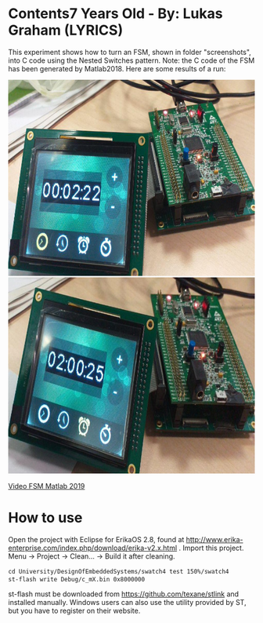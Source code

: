 # Contents7 Years Old - By: Lukas Graham (LYRICS)
This experiment shows how to turn an FSM, shown in folder "screenshots", into C code using the Nested Switches pattern. Note: the C code of the FSM has been generated by Matlab2018. Here are some results of a run:

<img src="screenshots/stm32_run1.jpg" alt="Run 1, time diplay mode" height="400" />
<img src="screenshots/stm32_run2.jpg" alt="Run 1, set an alarm (hours)" height="400" />

<a href="../FSM/screenshots/video_FSM_Matlab2019.mp4">Video FSM Matlab 2019</a>

# How to use
Open the project with Eclipse for ErikaOS 2.8, found at http://www.erika-enterprise.com/index.php/download/erika-v2.x.html . Import this project. Menu -> Project -> Clean... -> Build it after cleaning.

	cd University/DesignOfEmbeddedSystems/swatch4 test 150%/swatch4
	st-flash write Debug/c_mX.bin 0x8000000

st-flash must be downloaded from https://github.com/texane/stlink and installed manually. Windows users can also use the utility provided by ST, but you have to register on their website.
